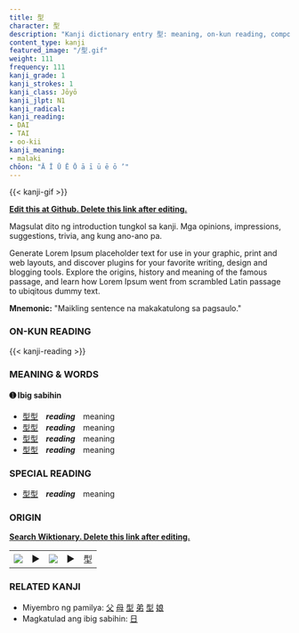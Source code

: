 ```yaml
---
title: 型
character: 型
description: "Kanji dictionary entry 型: meaning, on-kun reading, compounds, origin, related kanji"
content_type: kanji
featured_image: "/型.gif"
weight: 111
frequency: 111
kanji_grade: 1
kanji_strokes: 1
kanji_class: Jōyō
kanji_jlpt: N1
kanji_radical: 
kanji_reading: 
- DAI
- TAI
- oo-kii
kanji_meaning:
- malaki
chōon: "Ā Ī Ū Ē Ō ā ī ū ē ō ’"
---
```

[//]: # (Don't edit the line below. Kanji animated GIF code is automatically generated.)
{{< kanji-gif >}}

[//]: # (Edit below this line.)

**[Edit this at Github. Delete this link after editing.](https://github.com/tim0g/tim/tree/main/content/kanji/型/index.md)**

Magsulat dito ng introduction tungkol sa kanji. Mga opinions, impressions, suggestions, trivia, ang kung ano-ano pa.

Generate Lorem Ipsum placeholder text for use in your graphic, print and web layouts, and discover plugins for your favorite writing, design and blogging tools. Explore the origins, history and meaning of the famous passage, and learn how Lorem Ipsum went from scrambled Latin passage to ubiqitous dummy text.
 
**Mnemonic:** "Maikling sentence na makakatulong sa pagsaulo."

### ON-KUN READING

[//]: # (Don't edit the line below. ON-KUN READING code is automatically generated.)
{{< kanji-reading >}}

### MEANING & WORDS

#### ➊ **Ibig sabihin**
  - [型](../型)[型](../型)　***reading***　meaning
  - [型](../型)[型](../型)　***reading***　meaning
  - [型](../型)[型](../型)　***reading***　meaning
  - [型](../型)[型](../型)　***reading***　meaning

### SPECIAL READING
  - [型](../型)[型](../型)　***reading***　meaning

### ORIGIN

**[Search Wiktionary. Delete this link after editing.](https://wiktionary.org/wiki/型)**
<table class="kanji-table"><tr><td>
<img src="60px-型-bronze.svg.png">
</td><td>▶</td><td>
<img src="60px-型-oracle.svg.png">
</td><td>▶</td>
<td class="kanji-origin">型</td>
</tr></table>

### RELATED KANJI
- Miyembro ng pamilya: [父](../父) [母](../母) [型](../型) [弟](../弟) [型](../型) [娘](../娘)
- Magkatulad ang ibig sabihin: [日](../日)

